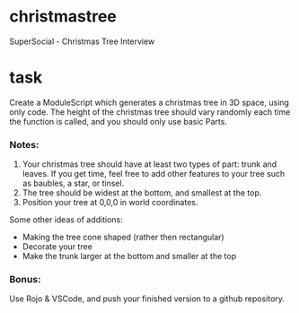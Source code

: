 # christmastree
SuperSocial - Christmas Tree Interview

# task
Create a ModuleScript which generates a christmas tree in 3D space, using only code. The height of the christmas tree should vary randomly each time the function is called, and you should only use basic Parts.

### Notes:
1. Your christmas tree should have at least two types of part: trunk and leaves. If you get time, feel free to add other features to your tree such as baubles, a star, or tinsel.
2. The tree should be widest at the bottom, and smallest at the top.
3. Position your tree at 0,0,0 in world coordinates.

Some other ideas of additions:
- Making the tree cone shaped (rather then rectangular)
- Decorate your tree
- Make the trunk larger at the bottom and smaller at the top

### Bonus:
Use Rojo & VSCode, and push your finished version to a github repository.

